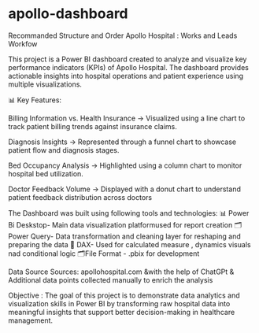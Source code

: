 # apollo-dashboard
Recommanded Structure and Order
Apollo Hospital : Works and Leads Workfow

This project is a Power BI dashboard created to analyze and visualize key performance indicators (KPIs) of Apollo Hospital. The dashboard provides actionable insights into hospital operations and patient experience using multiple visualizations.

📊 Key Features:

Billing Information vs. Health Insurance → Visualized using a line chart to track patient billing trends against insurance claims.

Diagnosis Insights → Represented through a funnel chart to showcase patient flow and diagnosis stages.

Bed Occupancy Analysis → Highlighted using a column chart to monitor hospital bed utilization.

Doctor Feedback Volume → Displayed with a donut chart to understand patient feedback distribution across doctors

The Dashboard was built using following tools and technologies:
📊 Power Bi Deskstop- Main data visualization platformused for report creation
🗂️ Power Query- Data transformation and cleaning layer for reshaping and preparing the data
🎯 DAX- Used for calculated measure , dynamics visuals nad conditional logic 
🗂️File Format - .pbix for development

Data Source
Sources: apollohospital.com &with the help of ChatGPt & Additional data points collected manually to enrich the analysis

Objective : The goal of this project is to demonstrate data analytics and visualization skills in Power BI by transforming raw hospital data into meaningful insights that support better decision-making in healthcare management.
